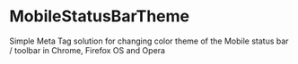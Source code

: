 # MobileStatusBarTheme
Simple Meta Tag solution for changing color theme of the Mobile status bar / toolbar in Chrome, Firefox OS and Opera
